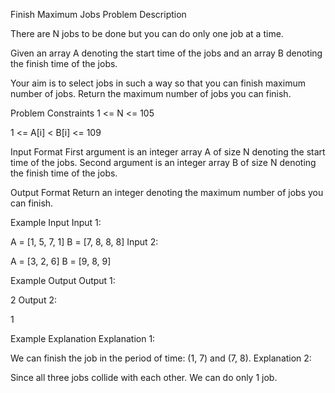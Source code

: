 Finish Maximum Jobs
Problem Description

There are N jobs to be done but you can do only one job at a time.

Given an array A denoting the start time of the jobs and an array B denoting the finish time of the jobs.

Your aim is to select jobs in such a way so that you can finish maximum number of jobs. Return the maximum number of jobs you can finish.



Problem Constraints
1 <= N <= 105

1 <= A[i] < B[i] <= 109



Input Format
First argument is an integer array A of size N denoting the start time of the jobs.
Second argument is an integer array B of size N denoting the finish time of the jobs.



Output Format
Return an integer denoting the maximum number of jobs you can finish.



Example Input
Input 1:

A = [1, 5, 7, 1]
B = [7, 8, 8, 8]
Input 2:

A = [3, 2, 6]
B = [9, 8, 9]


Example Output
Output 1:

2
Output 2:

1


Example Explanation
Explanation 1:

We can finish the job in the period of time: (1, 7) and (7, 8).
Explanation 2:

Since all three jobs collide with each other. We can do only 1 job.